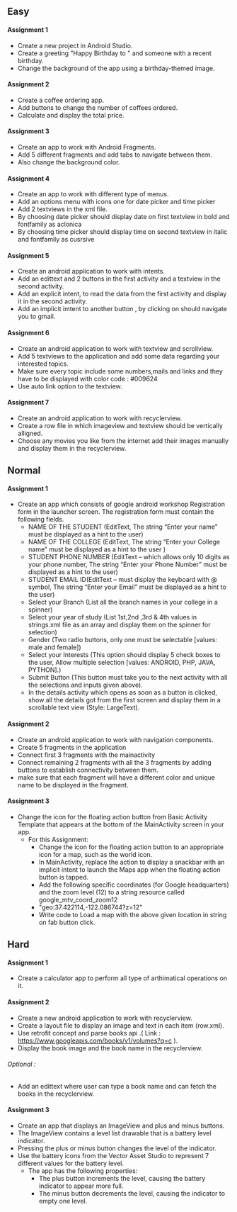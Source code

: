 ## Easy

#### Assignment 1 
* Create a new project in Android Studio.
* Create a greeting  "Happy Birthday to " and someone with a recent birthday.
* Change the background of the app using a birthday-themed image.

#### Assignment 2
* Create a coffee ordering app.
* Add buttons to change the number of coffees ordered.
* Calculate and display the total price.

#### Assignment 3
* Create an app to work with Android Fragments.
* Add 5 different fragments and add tabs to navigate between them.
* Also change the background color.

#### Assignment 4
* Create an app to work with different type of menus.
* Add an options menu with icons one for date picker and time picker
* Add 2 textviews in the xml file.
* By choosing date picker should display date on first textview in bold and fontfamily as aclonica
* By choosing time picker should display time on second textview in italic and fontfamily as cusrsive

#### Assignment 5
* Create an android application to work with intents.
* Add an edittext and 2 buttons in the first activity and a textview in the second activity.
* Add an explicit intent, to read the data from the first activity and display it in the second activity.
* Add an implicit imtent to another button , by clicking on should navigate you to gmail.

#### Assignment 6
* Create an android application to work with textview and scrollview.
* Add 5 textviews to the application and add some data regarding your interested topics.
* Make sure every topic include some numbers,mails and links and they have to be displayed with color code : #009624
* Use auto link option to the textview.

#### Assignment 7
* Create an android application to work with recyclerview.
* Create a row file in which imageview and textview should be vertically alligned.
* Choose any movies you like from the internet add their images manually and display them in the recyclerview.

## Normal

#### Assignment 1
* Create an app which consists of google android workshop Registration form in the launcher screen. The registration form must contain the following fields.
  * NAME OF THE STUDENT (EditText, The string “Enter your name” must be displayed as a hint to the user)
  * NAME OF THE COLLEGE (EditText, The string “Enter your College name” must be displayed as a hint to the user )
  * STUDENT PHONE NUMBER (EditText – which allows only 10 digits as your phone number, The string “Enter your Phone Number” must be displayed as a hint to the user)
  * STUDENT EMAIL ID(EditText – must display the keyboard with @ symbol, The string “Enter your  Email” must be displayed as a hint to the user)
  * Select your Branch (List all the branch names in your college in a spinner)
  * Select your year of study (List 1st,2nd ,3rd & 4th values in strings.xml file as an array and display them on the spinner for selection)
  * Gender (Two radio buttons, only one must be selectable [values: male and female])
  * Select your Interests (This option should display 5 check boxes to the user, Allow multiple selection [values: ANDROID, PHP, JAVA, PYTHON].)
  * Submit Button (This button must take you to the next activity with all the selections and inputs given above).
  * In the details activity which opens as soon as a button is clicked, show all the details got from the first screen and display them in a scrollable text view (Style: LargeText).
  
#### Assignment 2
* Create an android application to work with navigation components.
* Create 5 fragments in the application
* Connect first 3 fragments with the mainactivity 
* Connect remaining 2 fragments with all the 3 fragments by adding buttons to establish connectivity between them.
* make sure that each fragment will have a different color and unique name to be displayed in the fragment.

#### Assignment 3
* Change the icon for the floating action button from Basic Activity Template that appears at the bottom of the MainActivity screen in your app.
  * For this Assignment:
    * Change the icon for the floating action button to an appropriate icon for a map, such as the world icon.
    * In MainActivity, replace the action to display a snackbar with an implicit intent to launch the Maps app when the floating action button is tapped.
    * Add the following specific coordinates (for Google headquarters) and the zoom level (12) to a string resource called google_mtv_coord_zoom12
    * "<string name="google_mtv_coord_zoom12">geo:37.422114,-122.086744?z=12</string>"
    * Write code to Load a map with the above given location in string on fab
button click.

## Hard

#### Assignment 1
* Create a calculator app to perform all type of arthimatical operations on it.

#### Assignment 2
* Create a new android application to work with recyclerview.
* Create a layout file to display an image and text in each item (row.xml).
* Use retrofit concept and parse books api .( Link : https://www.googleapis.com/books/v1/volumes?q=c ).
* Display the book image and the book name in the recyclerview.
 ###### Optional :
  * Add an edittext where user can type a book name and can fetch the books in the recyclerview.
  
#### Assignment 3
* Create an app that displays an ImageView and plus and minus buttons.
* The ImageView contains a level list drawable that is a battery level indicator.
* Pressing the plus or minus button changes the level of the indicator.
* Use the battery icons from the Vector Asset Studio to represent 7 different values for the battery level.
  * The app has the following properties:
    * The plus button increments the level, causing the battery indicator to appear more full.
    * The minus button decrements the level, causing the indicator to empty one level.
